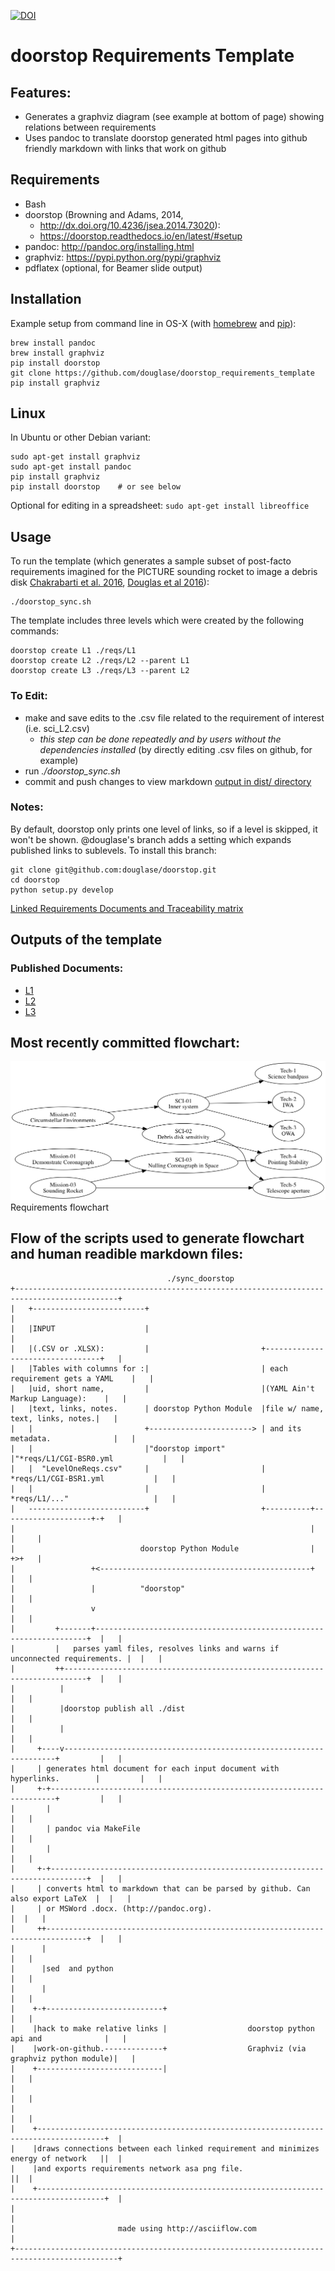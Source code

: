 [![DOI](https://zenodo.org/badge/68635117.svg)](https://zenodo.org/badge/latestdoi/68635117)


#  doorstop Requirements Template




## Features:
* Generates a graphviz diagram (see example at bottom of page) showing relations between requirements
* Uses pandoc to translate doorstop generated html pages into github friendly markdown with links that work on github

## Requirements

* Bash
* doorstop (Browning and Adams, 2014,
  * http://dx.doi.org/10.4236/jsea.2014.73020):
  * https://doorstop.readthedocs.io/en/latest/#setup
* pandoc: http://pandoc.org/installing.html
* graphviz: https://pypi.python.org/pypi/graphviz
* pdflatex (optional, for Beamer slide output)

## Installation
Example setup from command line in OS-X (with [homebrew](http://brew.sh/) and [pip](https://packaging.python.org/key_projects/#pip)):

    brew install pandoc
    brew install graphviz
    pip install doorstop
    git clone https://github.com/douglase/doorstop_requirements_template
    pip install graphviz

## Linux

In Ubuntu or other Debian variant:

	sudo apt-get install graphviz
	sudo apt-get install pandoc
	pip install graphviz
	pip install doorstop	# or see below 

Optional for editing in a spreadsheet: `sudo apt-get install libreoffice`
	
## Usage
To run the template (which generates a sample subset of post-facto requirements imagined for the PICTURE sounding rocket to image a debris disk [Chakrabarti et al. 2016](http://adsabs.harvard.edu/abs/2016JAI.....540004C), [Douglas et al 2016](http://adsabs.harvard.edu/abs/2016arXiv160700277D)):

    ./doorstop_sync.sh 
    
The template includes three levels which were created by the following commands:

    doorstop create L1 ./reqs/L1
    doorstop create L2 ./reqs/L2 --parent L1
    doorstop create L3 ./reqs/L3 --parent L2

### To Edit:

* make and save edits to the .csv file related to the requirement of interest (i.e. sci_L2.csv)
	* _this step can be done repeatedly and by users without the dependencies installed_ (by directly editing .csv files on github, for example)
* run _./doorstop_sync.sh_
* commit and push changes to view markdown [output in dist/ directory](dist/index.markdown)



### Notes:

By default, doorstop only prints one level of links, so if a level is
skipped, it won't be shown. @douglase's branch adds a setting which
expands published links to sublevels. To install this branch:

	git clone git@github.com:douglase/doorstop.git
	cd doorstop
	python setup.py develop

[Linked Requirements Documents and Traceability matrix](dist/index.markdown)


## Outputs of the template

### Published Documents:

-   [L1](dist/L1.markdown)
-   [L2](dist/L2.markdown)
-   [L3](dist/L3.markdown)


## Most recently committed flowchart:

![Most recently committed flowchart of requirements](Digraph.gv.png) Requirements flowchart




## Flow of the scripts used to generate flowchart and human readible markdown files:

```
                                   ./sync_doorstop
+---------------------------------------------------------------------------------------------+
|   +-------------------------+                                                               |
|   |INPUT                    |                                                               |
|   |(.CSV or .XLSX):         |                         +---------------------------------+   |
|   |Tables with columns for :|                         | each requirement gets a YAML    |   |
|   |uid, short name,         |                         |(YAML Ain't Markup Language):    |   |
|   |text, links, notes.      | doorstop Python Module  |file w/ name, text, links, notes.|   |
|   |                         +-----------------------> | and its  metadata.              |   |
|   |                         |"doorstop import"        |"*reqs/L1/CGI-BSR0.yml           |   |
|   |  "LevelOneReqs.csv"     |                         | *reqs/L1/CGI-BSR1.yml           |   |
|   |                         |                         | *reqs/L1/..."                   |   |
|   --------------------------+                         +----------+--------------------+-+   |
|                                                                  |                    |     |
|                            doorstop Python Module                |                    +>+   |
|                 +<-----------------------------------------------+                      |   |
|                 |          "doorstop"                                                   |   |
|                 v                                                                       |   |
|         +-------+--------------------------------------------------------------------+  |   |
|         |   parses yaml files, resolves links and warns if unconnected requirements. |  |   |
|         ++---------------------------------------------------------------------------+  |   |
|          |                                                                              |   |
|          |doorstop publish all ./dist                                                   |   |
|          |                                                                              |   |
|     +----v--------------------------------------------------------------------+         |   |
|     | generates html document for each input document with hyperlinks.        |         |   |
|     +-+-----------------------------------------------------------------------+         |   |
|       |                                                                                 |   |
|       | pandoc via MakeFile                                                             |   |
|       |                                                                                 |   |
|     +-+------------------------------------------------------------------------------+  |   |
|     | converts html to markdown that can be parsed by github. Can also export LaTeX  |  |   |
|     | or MSWord .docx. (http://pandoc.org).                                          |  |   |
|     ++-------------------------------------------------------------------------------+  |   |
|      |                                                                                  |   |
|      |sed  and python                                                                   |   |
|      |                                                                                  |   |
|    +-+--------------------------+                                                       |   |
|    |hack to make relative links |                  doorstop python api and              |   |
|    |work-on-github.-------------+                  Graphviz (via graphviz python module)|   |
|    +----------------------------|                                                       |   |
|                                                                                         |   |
|                                                                                         |   |
|    +-------------------------------------------------------------------------------------+  |
|    |draws connections between each linked requirement and minimizes energy of network   ||  |
|    |and exports requirements network asa png file.                                      ||  |
|    +-------------------------------------------------------------------------------------+  |
|                                                                                             |
|                       made using http://asciiflow.com                                       |
+---------------------------------------------------------------------------------------------+



```

